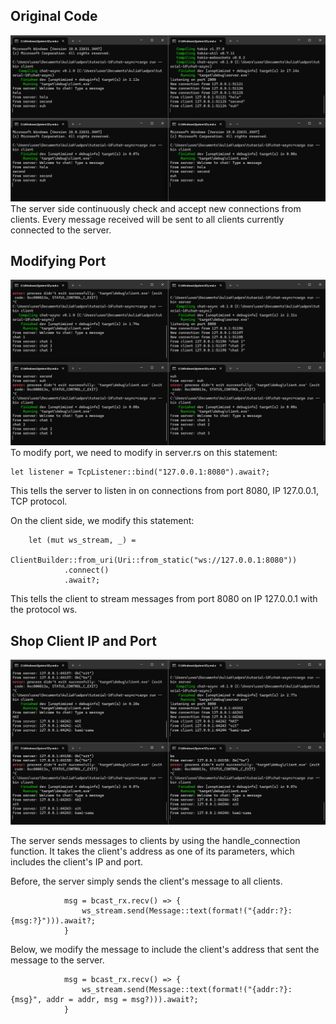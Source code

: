 ## Original Code
![original](image.png)
The server side continuously check and accept new connections from clients. Every message received will be sent to all clients currently connected to the server.

## Modifying Port
![port-mmodif](image-1.png)
To modify port, we need to modify in server.rs on this statement:
```
let listener = TcpListener::bind("127.0.0.1:8080").await?;
```
This tells the server to listen in on connections from port 8080, IP 127.0.0.1, TCP protocol.

On the client side, we modify this statement:
```
    let (mut ws_stream, _) =
        ClientBuilder::from_uri(Uri::from_static("ws://127.0.0.1:8080"))
            .connect()
            .await?;
```
This tells the client to stream messages from port 8080 on IP 127.0.0.1 with the protocol ws.

## Shop Client IP and Port
![show-ip](image-2.png)

The server sends messages to clients by using the handle_connection function. It takes the client's address as one of its parameters, which includes the client's IP and port.

Before, the server simply sends the client's message to all clients.

```
            msg = bcast_rx.recv() => {
                ws_stream.send(Message::text(format!("{addr:?}: {msg:?}"))).await?;
            }
```

Below, we modify the message to include the client's address that sent the message to the server.
```
            msg = bcast_rx.recv() => {
                ws_stream.send(Message::text(format!("{addr:?}: {msg}", addr = addr, msg = msg?))).await?;
            }
```